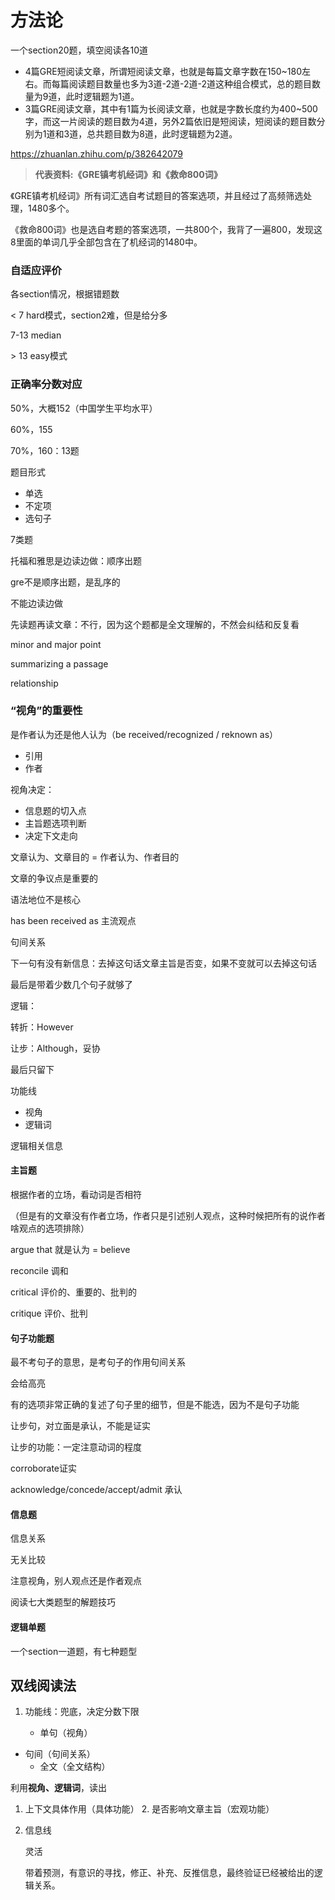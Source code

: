 # 方法论

一个section20题，填空阅读各10道

- 4篇GRE短阅读文章，所谓短阅读文章，也就是每篇文章字数在150~180左右。而每篇阅读题目数量也多为3道-2道-2道-2道这种组合模式，总的题目数量为9道，此时逻辑题为1道。
- 3篇GRE阅读文章，其中有1篇为长阅读文章，也就是字数长度约为400~500字，而这一片阅读的题目数为4道，另外2篇依旧是短阅读，短阅读的题目数分别为1道和3道，总共题目数为8道，此时逻辑题为2道。



https://zhuanlan.zhihu.com/p/382642079



> **代表资料:《GRE镇考机经词》和《救命800词》**

《GRE镇考机经词》所有词汇选自考试题目的答案选项，并且经过了高频筛选处理，1480多个。

《救命800词》也是选自考题的答案选项，一共800个，我背了一遍800，发现这8里面的单词几乎全部包含在了机经词的1480中。



### 自适应评价

各section情况，根据错题数

< 7 hard模式，section2难，但是给分多

7-13 median

\> 13 easy模式



### 正确率分数对应

50%，大概152（中国学生平均水平）

60%，155

70%，160：13题



题目形式

- 单选
- 不定项
- 选句子



7类题



托福和雅思是边读边做：顺序出题

gre不是顺序出题，是乱序的



不能边读边做

先读题再读文章：不行，因为这个题都是全文理解的，不然会纠结和反复看



minor and major point

summarizing a passage

relationship





### “视角”的重要性

是作者认为还是他人认为（be received/recognized / reknown as）

- 引用
- 作者



视角决定：

- 信息题的切入点
- 主旨题选项判断
- 决定下文走向



文章认为、文章目的 = 作者认为、作者目的





文章的争议点是重要的

语法地位不是核心



has been received as 主流观点



句间关系

下一句有没有新信息：去掉这句话文章主旨是否变，如果不变就可以去掉这句话

最后是带着少数几个句子就够了





逻辑：

转折：However

让步：Although，妥协



最后只留下

功能线

- 视角
- 逻辑词

逻辑相关信息



#### 主旨题

根据作者的立场，看动词是否相符

（但是有的文章没有作者立场，作者只是引述别人观点，这种时候把所有的说作者啥观点的选项排除）

argue that 就是认为 = believe

reconcile 调和

critical 评价的、重要的、批判的

critique 评价、批判





#### 句子功能题

最不考句子的意思，是考句子的作用句间关系

会给高亮

有的选项非常正确的复述了句子里的细节，但是不能选，因为不是句子功能



让步句，对立面是承认，不能是证实

让步的功能：一定注意动词的程度

corroborate证实

acknowledge/concede/accept/admit 承认



#### 信息题



信息关系

无关比较

注意视角，别人观点还是作者观点





阅读七大类题型的解题技巧



#### 逻辑单题

一个section一道题，有七种题型



## 双线阅读法

1. 功能线：兜底，决定分数下限

   - 单句（视角）
- 句间（句间关系）
   - 全文（全文结构）
   

利用**视角、逻辑词**，读出

1. 上下文具体作用（具体功能）
   2. 是否影响文章主旨（宏观功能）

2. 信息线

   灵活

   带着预测，有意识的寻找，修正、补充、反推信息，最终验证已经被给出的逻辑关系。
   
   

